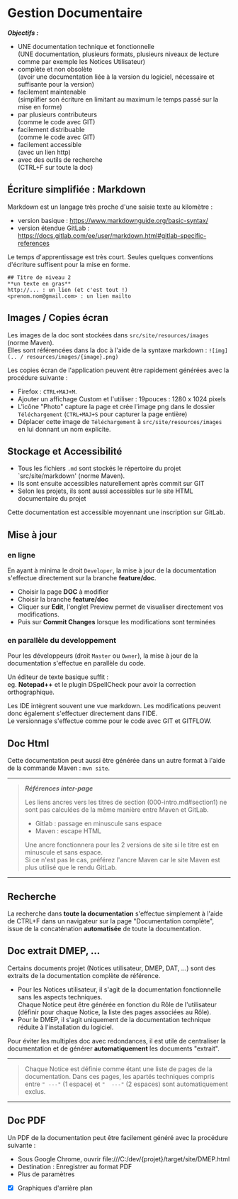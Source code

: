 # Gestion Documentaire

***Objectifs :***

- UNE documentation technique et fonctionnelle  
  (UNE documentation, plusieurs formats, plusieurs niveaux de lecture comme par exemple les Notices Utilisateur)
- complète et non obsolète  
  (avoir une documentation liée à la version du logiciel, nécessaire et suffisante pour la version)
- facilement maintenable  
  (simplifier son écriture en limitant au maximum le temps passé sur la mise en forme)
- par plusieurs contributeurs  
  (comme le code avec GIT)
- facilement distribuable  
  (comme le code avec GIT)
- facilement accessible  
  (avec un lien http)
- avec des outils de recherche  
  (CTRL+F sur toute la doc)

## Écriture simplifiée : Markdown

Markdown est un langage très proche d'une saisie texte au kilomètre :

- version basique : https://www.markdownguide.org/basic-syntax/
- version étendue GitLab : https://docs.gitlab.com/ee/user/markdown.html#gitlab-specific-references

Le temps d'apprentissage est très court. Seules quelques conventions d'écriture suffisent pour la mise en forme.

```
## Titre de niveau 2
**un texte en gras**
http://... : un lien (et c'est tout !)
<prenom.nom@gmail.com> : un lien mailto
```

## Images / Copies écran

Les images de la doc sont stockées dans `src/site/resources/images` (norme Maven).  
Elles sont référencées dans la doc à l'aide de la syntaxe markdown : `![img](.. / resources/images/{image}.png)`

Les copies écran de l'application peuvent être rapidement générées avec la procédure suivante :

- Firefox : `CTRL+MAJ+M`.
- Ajouter un affichage Custom et l'utiliser : 19pouces : 1280 x 1024 pixels
- L'icône "Photo" capture la page et crée l'image png dans le dossier `Téléchargement` (`CTRL+MAJ+S` pour capturer la page entière)
- Déplacer cette image de `Téléchargement` à `src/site/resources/images` en lui donnant un nom explicite.

## Stockage et Accessibilité

- Tous les fichiers `.md` sont stockés le répertoire du projet `src/site/markdown' (norme Maven).
- Ils sont ensuite accessibles naturellement après commit sur GIT
- Selon les projets, ils sont aussi accessibles sur le site HTML documentaire du projet

Cette documentation est accessible moyennant une inscription sur GitLab.

## Mise à jour

### en ligne

En ayant à minima le droit `Developer`, la mise à jour de la documentation s'effectue directement sur la branche **feature/doc**.

- Choisir la page **DOC** à modifier
- Choisir la branche **feature/doc**
- Cliquer sur **Edit**, l'onglet Preview permet de visualiser directement vos modifications.
- Puis sur **Commit Changes** lorsque les modifications sont terminées

### en parallèle du developpement

Pour les développeurs (droit `Master` ou `Owner`), la mise à jour de la documentation s'effectue en parallèle du code.

Un éditeur de texte basique suffit :  
eg. **Notepad++** et le plugin DSpellCheck pour avoir la correction orthographique.

Les IDE intègrent souvent une vue markdown. Les modifications peuvent donc également s'effectuer directement dans l'IDE.  
Le versionnage s'effectue comme pour le code avec GIT et GITFLOW.

## Doc Html

Cette documentation peut aussi être générée dans un autre format à l'aide de la commande Maven : `mvn site`.

 ---

> ***Références inter-page***
>
> Les liens ancres vers les titres de section (000-intro.md#section1) ne sont pas calculées de la même manière entre Maven et GitLab.
>
> - Gitlab : passage en minuscule sans espace
> - Maven : escape HTML
>
> Une ancre fonctionnera pour les 2 versions de site si le titre est en minuscule et sans espace.  
> Si ce n'est pas le cas, préférez l'ancre Maven car le site Maven est plus utilisé que le rendu GitLab.

  ---

## Recherche

La recherche dans **toute la documentation** s'effectue simplement à l'aide de CTRL+F dans un navigateur sur la page "Documentation complète",
issue de la concaténation **automatisée** de toute la documentation.

## Doc extrait DMEP, ...

Certains documents projet (Notices utilisateur, DMEP, DAT, ...) sont des extraits de la documentation complète de référence.

- Pour les Notices utilisateur, il s'agit de la documentation fonctionnelle sans les aspects techniques.  
  Chaque Notice peut être générée en fonction du Rôle de l'utilisateur (définir pour chaque Notice, la liste des pages associées au Rôle).
- Pour le DMEP, il s'agit uniquement de la documentation technique réduite à l'installation du logiciel.

Pour éviter les multiples doc avec redondances, il est utile de centraliser la documentation et de générer **automatiquement** les documents "extrait".

---

> Chaque Notice est définie comme étant une liste de pages de la documentation.
> Dans ces pages, les apartés techniques compris entre `" ---"` (1 espace) et `"  ---"` (2 espaces) sont automatiquement exclus.

----


## Doc PDF

Un PDF de la documentation peut être facilement généré avec la procédure suivante :

- Sous Google Chrome, ouvrir file:///C:/dev/{projet}/target/site/DMEP.html
- Destination : Enregistrer au format PDF
- Plus de paramètres
- [x] Graphiques d'arrière plan

